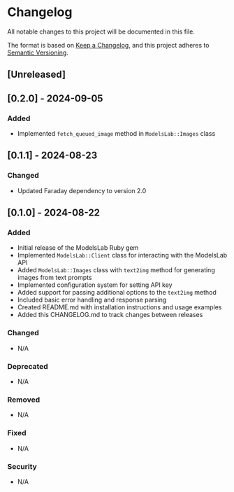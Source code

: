 # Changelog

All notable changes to this project will be documented in this file.

The format is based on [Keep a Changelog](https://keepachangelog.com/en/1.0.0/),
and this project adheres to [Semantic Versioning](https://semver.org/spec/v2.0.0.html).

## [Unreleased]

## [0.2.0] - 2024-09-05

### Added
- Implemented `fetch_queued_image` method in `ModelsLab::Images` class

## [0.1.1] - 2024-08-23

### Changed
- Updated Faraday dependency to version 2.0

## [0.1.0] - 2024-08-22

### Added
- Initial release of the ModelsLab Ruby gem
- Implemented `ModelsLab::Client` class for interacting with the ModelsLab API
- Added `ModelsLab::Images` class with `text2img` method for generating images from text prompts
- Implemented configuration system for setting API key
- Added support for passing additional options to the `text2img` method
- Included basic error handling and response parsing
- Created README.md with installation instructions and usage examples
- Added this CHANGELOG.md to track changes between releases

### Changed
- N/A

### Deprecated
- N/A

### Removed
- N/A

### Fixed
- N/A

### Security
- N/A
